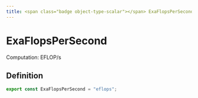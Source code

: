 ```yaml
---
title: <span class="badge object-type-scalar"></span> ExaFlopsPerSecond
---
```

# <span class="badge object-type-scalar"></span> ExaFlopsPerSecond

Computation: EFLOP/s

## Definition

```typescript
export const ExaFlopsPerSecond = "eflops";

```
